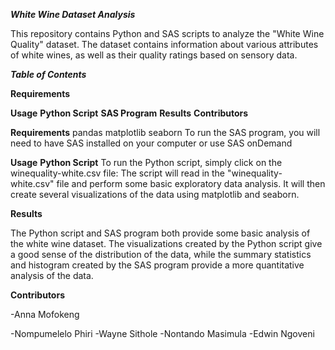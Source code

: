 ***White Wine Dataset Analysis***

This repository contains Python and SAS scripts to analyze the "White Wine Quality" dataset. The dataset contains information about various attributes of white wines, as well as their quality ratings based on sensory data.


***Table of Contents***

**Requirements**

**Usage**
**Python Script**
**SAS Program**
**Results**
**Contributors**

**Requirements**
pandas
matplotlib
seaborn
To run the SAS program, you will need to have SAS installed on your computer or use SAS onDemand

**Usage**
**Python Script**
To run the Python script, simply click on the winequality-white.csv file:
The script will read in the "winequality-white.csv" file and perform some basic exploratory data analysis. It will then create several visualizations of the data using matplotlib and seaborn.

**Results**

The Python script and SAS program both provide some basic analysis of the white wine dataset. The visualizations created by the Python script give a good sense of the distribution of the data, while the summary statistics and histogram created by the SAS program provide a more quantitative analysis of the data.

**Contributors**

-Anna Mofokeng

-Nompumelelo Phiri
-Wayne Sithole
-Nontando Masimula
-Edwin Ngoveni
